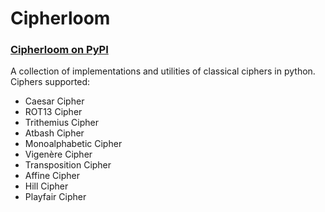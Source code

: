 # Cipherloom
### <strong><a href="https://pypi.org/project/cipherloom/" target="_blank">Cipherloom on PyPI</a></strong>

A collection of implementations and utilities of classical ciphers in python.
Ciphers supported:
* Caesar Cipher
* ROT13 Cipher
* Trithemius Cipher
* Atbash Cipher
* Monoalphabetic Cipher
* Vigenère Cipher
* Transposition Cipher
* Affine Cipher
* Hill Cipher
* Playfair Cipher

